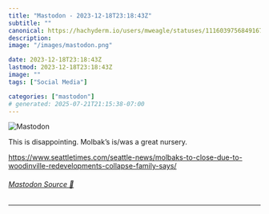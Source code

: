 ```yaml
---
title: "Mastodon - 2023-12-18T23:18:43Z"
subtitle: ""
canonical: https://hachyderm.io/users/mweagle/statuses/111603975684916771
description:
image: "/images/mastodon.png"

date: 2023-12-18T23:18:43Z
lastmod: 2023-12-18T23:18:43Z
image: ""
tags: ["Social Media"]

categories: ["mastodon"]
# generated: 2025-07-21T21:15:38-07:00
---
```

![Mastodon](/images/mastodon.png)

<p>This is disappointing. Molbak’s is/was a great nursery. </p><p><a href="https://www.seattletimes.com/seattle-news/molbaks-to-close-due-to-woodinville-redevelopments-collapse-family-says/" target="_blank" rel="nofollow noopener noreferrer" translate="no"><span class="invisible">https://www.</span><span class="ellipsis">seattletimes.com/seattle-news/</span><span class="invisible">molbaks-to-close-due-to-woodinville-redevelopments-collapse-family-says/</span></a></p>


###### [Mastodon Source 🐘](https://hachyderm.io/@mweagle/111603975684916771)

___
